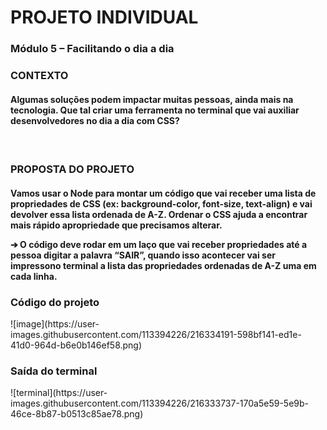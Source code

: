 <h1>PROJETO INDIVIDUAL</h1>

<h3>Módulo 5 – Facilitando o dia a dia<h3>

<p>CONTEXTO</p>
<p><h4>Algumas soluções podem impactar muitas pessoas, ainda mais na
tecnologia. Que tal criar uma ferramenta no terminal que vai auxiliar
desenvolvedores no dia a dia com CSS?<h4></p>

<br>

<p><h3>PROPOSTA DO PROJETO</h3></p>
<p><h4>   Vamos usar o Node para montar um código que vai receber uma lista de propriedades de CSS (ex: background-color, font-size, text-align) e vai devolver essa lista ordenada de A-Z. Ordenar o CSS ajuda a encontrar mais rápido apropriedade que precisamos alterar.</p>

<p>   ➔ O código deve rodar em um laço que vai receber propriedades até a pessoa digitar a palavra “SAIR”, quando isso acontecer vai ser impressono terminal a lista das propriedades ordenadas de A-Z uma em cada linha.</h4></p>

<p><h3>Código do projeto</h3></p>
![image](https://user-images.githubusercontent.com/113394226/216334191-598bf141-ed1e-41d0-964d-b6e0b146ef58.png)

<p><h3>Saída do terminal</h3></p>
![terminal](https://user-images.githubusercontent.com/113394226/216333737-170a5e59-5e9b-46ce-8b87-b0513c85ae78.png)

